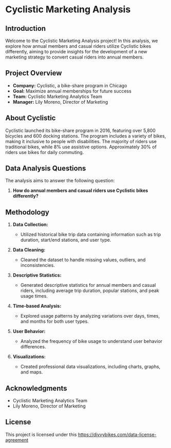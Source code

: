
# Cyclistic Marketing Analysis

## Introduction

Welcome to the Cyclistic Marketing Analysis project! In this analysis, we explore how annual members and casual riders utilize Cyclistic bikes differently, aiming to provide insights for the development of a new marketing strategy to convert casual riders into annual members.

## Project Overview

- **Company:** Cyclistic, a bike-share program in Chicago
- **Goal:** Maximize annual memberships for future success
- **Team:** Cyclistic Marketing Analytics Team
- **Manager:** Lily Moreno, Director of Marketing

## About Cyclistic

Cyclistic launched its bike-share program in 2016, featuring over 5,800 bicycles and 600 docking stations. The program includes a variety of bikes, making it inclusive to people with disabilities. The majority of riders use traditional bikes, while 8% use assistive options. Approximately 30% of riders use bikes for daily commuting.

## Data Analysis Questions

The analysis aims to answer the following question:

1. **How do annual members and casual riders use Cyclistic bikes differently?**

## Methodology

1. **Data Collection:**
   - Utilized historical bike trip data containing information such as trip duration, start/end stations, and user type.

2. **Data Cleaning:**
   - Cleaned the dataset to handle missing values, outliers, and inconsistencies.

3. **Descriptive Statistics:**
   - Generated descriptive statistics for annual members and casual riders, including average trip duration, popular stations, and peak usage times.

4. **Time-based Analysis:**
   - Explored usage patterns by analyzing variations over days, times, and months for both user types.


5. **User Behavior:**
   - Analyzed the frequency of bike usage to understand user behavior differences.

6. **Visualizations:**
   - Created professional data visualizations, including charts, graphs, and maps.

## Acknowledgments

- Cyclistic Marketing Analytics Team
- Lily Moreno, Director of Marketing

## License

This project is licensed under this <https://divvybikes.com/data-license-agreement>



